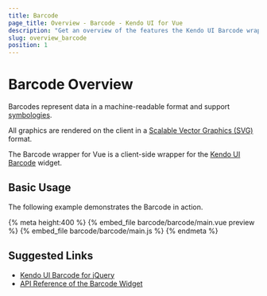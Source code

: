 ```yaml
---
title: Barcode
page_title: Overview - Barcode - Kendo UI for Vue
description: "Get an overview of the features the Kendo UI Barcode wrapper for Vue delivers and use the component in Vue projects."
slug: overview_barcode
position: 1
---
```


# Barcode Overview

Barcodes represent data in a machine-readable format and support [symbologies](https://docs.telerik.com/kendo-ui/controls/barcodes/barcode/encodings#supported-symbologies).

All graphics are rendered on the client in a [Scalable Vector Graphics (SVG)](https://www.w3.org/Graphics/SVG/) format.

The Barcode wrapper for Vue is a client-side wrapper for the [Kendo UI Barcode](https://docs.telerik.com/kendo-ui/api/javascript/dataviz/ui/barcode) widget.

## Basic Usage

The following example demonstrates the Barcode in action.

{% meta height:400 %}
{% embed_file barcode/barcode/main.vue preview %}
{% embed_file barcode/barcode/main.js %}
{% endmeta %}

## Suggested Links

* [Kendo UI Barcode for jQuery](https://docs.telerik.com/kendo-ui/controls/barcodes/barcode/overview)
* [API Reference of the Barcode Widget](https://docs.telerik.com/kendo-ui/api/javascript/dataviz/ui/barcode)
